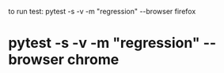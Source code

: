 to run test: 
pytest -s -v -m "regression" --browser firefox
# pytest -s -v -m "regression" --browser chrome
